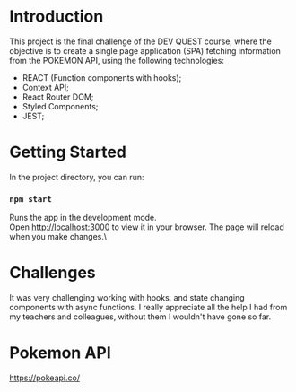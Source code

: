 # Introduction

This project is the final challenge of the DEV QUEST course, where the objective is to create a single page application (SPA) fetching information from the POKEMON API, using the following technologies:

* REACT (Function components with hooks);
* Context API;
* React Router DOM;
* Styled Components;
* JEST;
# Getting Started 

In the project directory, you can run:
### `npm start`

Runs the app in the development mode.\
Open [http://localhost:3000](http://localhost:3000) to view it in your browser.
The page will reload when you make changes.\
# Challenges

It was very challenging working with hooks, and state changing components with async functions. 
I really appreciate all the help I had from my teachers and colleagues, without them I wouldn't have gone so far. 

# Pokemon API

https://pokeapi.co/